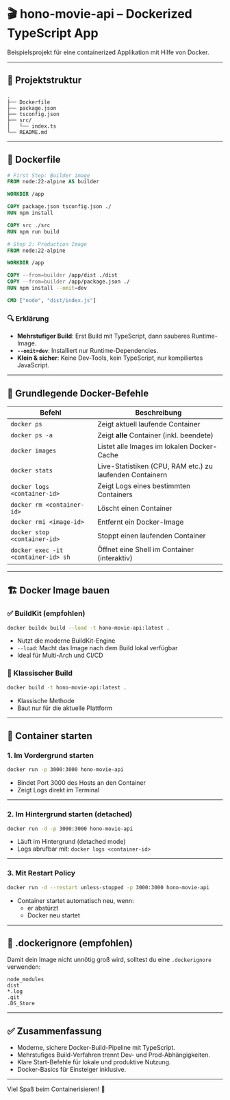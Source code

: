 # 🎬 hono-movie-api – Dockerized TypeScript App

Beispielsprojekt für eine containerized Applikation mit Hilfe von Docker.

---

## 📁 Projektstruktur

```
.
├── Dockerfile
├── package.json
├── tsconfig.json
├── src/
│   └── index.ts
└── README.md
```

---

## 🐳 Dockerfile

```Dockerfile
# First Step: Builder image
FROM node:22-alpine AS builder

WORKDIR /app

COPY package.json tsconfig.json ./
RUN npm install

COPY src ./src
RUN npm run build

# Step 2: Production Image
FROM node:22-alpine

WORKDIR /app

COPY --from=builder /app/dist ./dist
COPY --from=builder /app/package.json ./
RUN npm install --omit=dev

CMD ["node", "dist/index.js"]
```

### 🔍 Erklärung

- **Mehrstufiger Build**: Erst Build mit TypeScript, dann sauberes Runtime-Image.
- **`--omit=dev`**: Installiert nur Runtime-Dependencies.
- **Klein & sicher**: Keine Dev-Tools, kein TypeScript, nur kompiliertes JavaScript.

---

## 🧰 Grundlegende Docker-Befehle

| Befehl                                 | Beschreibung                                                  |
|----------------------------------------|---------------------------------------------------------------|
| `docker ps`                            | Zeigt aktuell laufende Container                              |
| `docker ps -a`                         | Zeigt **alle** Container (inkl. beendete)                     |
| `docker images`                        | Listet alle Images im lokalen Docker-Cache                    |
| `docker stats`                         | Live-Statistiken (CPU, RAM etc.) zu laufenden Containern      |
| `docker logs <container-id>`          | Zeigt Logs eines bestimmten Containers                        |
| `docker rm <container-id>`            | Löscht einen Container                                        |
| `docker rmi <image-id>`               | Entfernt ein Docker-Image                                     |
| `docker stop <container-id>`          | Stoppt einen laufenden Container                              |
| `docker exec -it <container-id> sh`   | Öffnet eine Shell im Container (interaktiv)                   |

---

## 🏗️ Docker Image bauen

### ✅ BuildKit (empfohlen)

```bash
docker buildx build --load -t hono-movie-api:latest .
```

- Nutzt die moderne BuildKit-Engine
- `--load`: Macht das Image nach dem Build lokal verfügbar
- Ideal für Multi-Arch und CI/CD

### 🧱 Klassischer Build

```bash
docker build -t hono-movie-api:latest .
```

- Klassische Methode
- Baut nur für die aktuelle Plattform

---

## 🚀 Container starten

### 1. **Im Vordergrund starten**

```bash
docker run -p 3000:3000 hono-movie-api
```

- Bindet Port 3000 des Hosts an den Container
- Zeigt Logs direkt im Terminal

---

### 2. **Im Hintergrund starten (detached)**

```bash
docker run -d -p 3000:3000 hono-movie-api
```

- Läuft im Hintergrund (detached mode)
- Logs abrufbar mit: `docker logs <container-id>`

---

### 3. **Mit Restart Policy**

```bash
docker run -d --restart unless-stopped -p 3000:3000 hono-movie-api
```

- Container startet automatisch neu, wenn:
  - er abstürzt
  - Docker neu startet

---

## 🧼 .dockerignore (empfohlen)

Damit dein Image nicht unnötig groß wird, solltest du eine `.dockerignore` verwenden:

```
node_modules
dist
*.log
.git
.DS_Store
```

---

## ✅ Zusammenfassung

- Moderne, sichere Docker-Build-Pipeline mit TypeScript.
- Mehrstufiges Build-Verfahren trennt Dev- und Prod-Abhängigkeiten.
- Klare Start-Befehle für lokale und produktive Nutzung.
- Docker-Basics für Einsteiger inklusive.

---

Viel Spaß beim Containerisieren! 🐋
